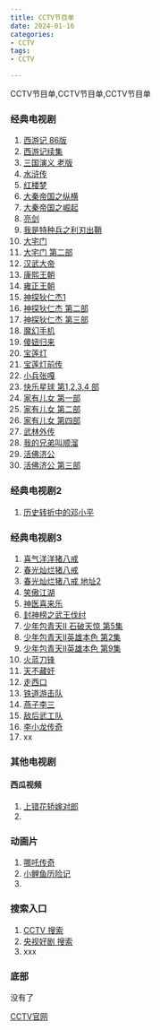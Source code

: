 ```yaml
---
title: CCTV节目单
date: 2024-01-16
categories: 
- CCTV
tags:
- CCTV

---
```


CCTV节目单,CCTV节目单,CCTV节目单

### 经典电视剧

1. [西游记 86版](https://tv.cctv.com/2014/07/16/VIDE1405487347374903.shtml)
1. [西游记续集](https://tv.cctv.com/2014/07/31/VIDE1406773645707165.shtml)
1. [三国演义  老版](https://tv.cctv.com/2010/05/07/VIDE1355918475742338.shtml)
1. [水浒传](https://tv.cctv.com/2010/06/11/VIDE1354369285064823.shtml)
1. [红楼梦](https://tv.cctv.com/2009/12/18/VIDE1355708056327507.shtml)
1. [大秦帝国之纵横](https://tv.cctv.com/2013/09/05/VIDE1378395187669229.shtml)
2. [大秦帝国之崛起](https://tv.cctv.com/2017/02/09/VIDE6jKnx6GwbLLFSfskMWve170209.shtml)
3. [亮剑](https://tv.cctv.com/2015/08/27/VIDE1440638136134698.shtml)
4. [我是特种兵之利刃出鞘](https://tv.cctv.com/2013/05/03/VIDE1367569459114887.shtml)
4. [大宅门](https://tv.cctv.com/2009/12/27/VIDE1355679007980264.shtml)
4. [大宅门  第二部](https://tv.cctv.com/2011/08/11/VIDE1355918603618304.shtml)
4. [汉武大帝](https://tv.cctv.com/2014/10/20/VIDE1413805719707176.shtml)
4. [康熙王朝](https://tv.cctv.com/2013/01/02/VIDE1357060866994706.shtml)
4. [雍正王朝](https://tv.cctv.com/2010/09/10/VIDE1355623966079580.shtml)
4. [神探狄仁杰1](https://tv.cctv.com/2010/01/08/VIDE1354264601268382.shtml)
4. [神探狄仁杰 第二部 ](https://tv.cctv.com/2009/12/18/VIDE1355686983321456.shtml)
4. [神探狄仁杰 第三部](https://tv.cctv.com/2010/01/08/VIDE1355678987877709.shtml)
4. [魔幻手机](https://tv.cctv.com/2009/12/19/VIDE1355708098694130.shtml)
4. [傻妞归来](https://tv.cctv.com/2014/02/06/VIDE1391645346453327.shtml)
4. [宝莲灯](https://tv.cctv.com/2010/01/08/VIDE1354523400624682.shtml)
4. [宝莲灯前传](https://tv.cctv.com/2012/08/24/VIDE1355975920754438.shtml)
4. [小兵张嘎](https://tv.cctv.com/2015/09/02/VIDE1441177756220787.shtml)
4. [快乐星球  第1,2,3,4 部](https://tv.cctv.com/2010/06/11/VIDE1354277221274992.shtml)
4. [家有儿女 第一部](https://tv.cctv.com/2010/06/11/VIDE1354275225111462.shtml)
4. [家有儿女 第二部](https://tv.cctv.com/2010/06/11/VIDE1392021556292743.shtml)
4. [家有儿女 第四部](https://tv.cctv.com/2012/05/01/VIDE1355968298442281.shtml)
4. [武林外传](https://tv.cctv.com/2014/07/27/VIDE1406399770522952.shtml)
4. [我的兄弟叫顺溜](https://tv.cctv.com/2021/09/08/VIDEgcbyf0jP4Z6NMxD3vvtx210908.shtml)
4. [活佛济公](https://tv.cctv.com/2013/07/12/VIDE1389604512796780.shtml)
4. [活佛济公  第三部](https://tv.cctv.com/2013/08/12/VIDE1376286499252515.shtml)

### 经典电视剧2

1. [历史转折中的邓小平](https://tv.cctv.com/2018/11/22/VIDE3IuiR0y3KRvUnPHL3VbX181122.shtml)

### 经典电视剧3

1. [喜气洋洋猪八戒](https://tv.cctv.com/2014/02/11/VIDE1392101478175958.shtml)
2. [春光灿烂猪八戒](http://dianshiju.cctv.com/2014/01/24/VIDE1390527410143959.shtml)
3. [春光灿烂猪八戒 地址2 ](http://dianshiju.cctv.com/2012/12/17/VIDA1355687774749662.shtml)
4. [笑傲江湖](https://tv.cctv.com/2012/06/15/VIDE1355816667509460.shtml)
5. [神医喜来乐](https://tv.cctv.com/2014/07/11/VIDE1405068704627150.shtml)
6. [封神榜之武王伐纣](https://search.cctv.com/search.php)
7. [少年包青天Ⅱ 石破天惊 第5集 ](http://dianshiju.cctv.com/2012/02/29/VIDE1355978700392551.shtml)
8. [少年包青天Ⅱ英雄本色 第2集](http://dianshiju.cctv.com/2012/02/29/VIDE1354526725663740.shtml)
9. [少年包青天Ⅱ英雄本色 第9集](http://dianshiju.cctv.com/2012/02/29/VIDE1355976026603904.shtml)
10. [火蓝刀锋](https://tv.cctv.com/2012/09/29/VIDE1354520154970113.shtml)
11. [天不藏奸](https://tv.cctv.com/2010/01/08/VIDE1355684971780339.shtml)
12. [走西口](https://tv.cctv.com/2009/12/23/VIDE1354527830268789.shtml)
13. [铁道游击队](https://tv.cctv.com/2009/12/18/VIDE1354513093802225.shtml)
14. [燕子李三](https://tv.cctv.com/2010/01/08/VIDE1355922722846761.shtml)
14. [敌后武工队](https://tv.cctv.com/2015/09/02/VIDE1441173971042850.shtml)
14. [李小龙传奇](https://tv.cctv.com/2013/05/16/VIDE1368689766893766.shtml)
14. xx

### 其他电视剧

#### 西瓜视频

1. [上错花轿嫁对郎](https://www.ixigua.com/6551333801564307972)
2. 

### 动画片

1. [哪吒传奇](https://tv.cctv.com/2019/04/27/VIDE1mas8zIKDEcKWzhsr3E9190427.shtml)
2. [小鲤鱼历险记](https://tv.cctv.com/2022/07/11/VIDEZesynnPP5ALC9LKtSGhW220711.shtml)
3. 

### 搜索入口

1. [CCTV 搜索](https://search.cctv.com/index.php)
2. [央视好剧 搜索](http://dianshiju.cctv.com/special/haoxichuyangshi/yangjuhuicui/)
3. xxx

### 底部

没有了

[CCTV官网](https://tv.cctv.com/)